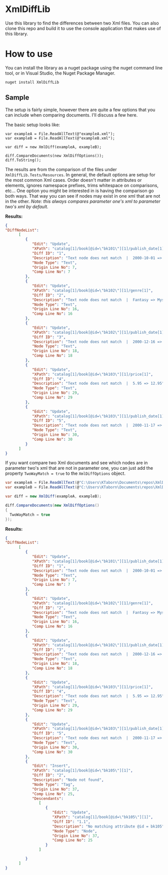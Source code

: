 # XmlDiffLib

Use this library to find the differences between two Xml files. You can also clone this repo and build it to use the console application that makes use of this library.

# How to use

You can install the library as a nuget package using the nuget command line tool, or in Visual Studio, the Nuget Package Manager.

```
nuget install XmlDiffLib
```

## Sample

The setup is fairly simple, however there are quite a few options that you can include when comparing documents. I'll discuss a few here.

The basic setup looks like:

```
var exampleA = File.ReadAllText(@"exampleA.xml");
var exampleB = File.ReadAllText(@"exampleB.xml");

var diff = new XmlDiff(exampleA, exampleB);

diff.CompareDocuments(new XmlDiffOptions());
diff.ToString();
```

The results are from the comparison of the files under `XmlDiffLib.Tests/Resources`. In general, the default options are setup for the most common Xml cases. Order doesn't matter in attributes or elements, ignores namespace prefixes, trims whitespace on comparisons, etc... One option you might be interested in is having the comparison go both ways. That way you can see if nodes may exist in one xml that are not in the other. *Note: this always compares parameter one's xml to parameter two's xml by default.*

**Results:**

```json
{
"DiffNodeList": 
      [
         {
            "Edit": "Update",
            "XPath": "catalog[1]/book[@id=\"bk101\"][1]/publish_date[1]",
            "Diff ID": "1",
            "Description": "Text node does not match  |  2000-10-01 => 2015-10-12",
            "Node Type": "Text",
            "Origin Line No": 7,
            "Comp Line No": 7
         },
         {
            "Edit": "Update",
            "XPath": "catalog[1]/book[@id=\"bk102\"][1]/genre[1]",
            "Diff ID": "2",
            "Description": "Text node does not match  |  Fantasy => Mystery",
            "Node Type": "Text",
            "Origin Line No": 16,
            "Comp Line No": 16
         },
         {
            "Edit": "Update",
            "XPath": "catalog[1]/book[@id=\"bk102\"][1]/publish_date[1]",
            "Diff ID": "3",
            "Description": "Text node does not match  |  2000-12-16 => 2016-02-16",
            "Node Type": "Text",
            "Origin Line No": 18,
            "Comp Line No": 18
         },
         {
            "Edit": "Update",
            "XPath": "catalog[1]/book[@id=\"bk103\"][1]/price[1]",
            "Diff ID": "4",
            "Description": "Text node does not match  |  5.95 => 12.95",
            "Node Type": "Text",
            "Origin Line No": 29,
            "Comp Line No": 29
         },
         {
            "Edit": "Update",
            "XPath": "catalog[1]/book[@id=\"bk103\"][1]/publish_date[1]",
            "Diff ID": "5",
            "Description": "Text node does not match  |  2000-11-17 => 2016-08-17",
            "Node Type": "Text",
            "Origin Line No": 30,
            "Comp Line No": 30
         }
      ]
}
```

If you want compare two Xml documents and see which nodes are in parameter two's xml that are not in parameter one, you can just add the property `TwoWayMatch = true` to the `XmlDiffOptions` object.

```csharp
var exampleA = File.ReadAllText(@"C:\Users\KTaborn\Documents\repos\XmlDiffLib\XmlDiffLib.Tests\Resources\exampleA.xml");
var exampleB = File.ReadAllText(@"C:\Users\KTaborn\Documents\repos\XmlDiffLib\XmlDiffLib.Tests\Resources\exampleB.xml");

var diff = new XmlDiff(exampleA, exampleB);

diff.CompareDocuments(new XmlDiffOptions()
{
  TwoWayMatch = true
});

```

**Results:**

```json
{
"DiffNodeList": 
      [
         {
            "Edit": "Update",
            "XPath": "catalog[1]/book[@id=\"bk101\"][1]/publish_date[1]",
            "Diff ID": "1",
            "Description": "Text node does not match  |  2000-10-01 => 2015-10-12",
            "Node Type": "Text",
            "Origin Line No": 7,
            "Comp Line No": 7
         },
         {
            "Edit": "Update",
            "XPath": "catalog[1]/book[@id=\"bk102\"][1]/genre[1]",
            "Diff ID": "2",
            "Description": "Text node does not match  |  Fantasy => Mystery",
            "Node Type": "Text",
            "Origin Line No": 16,
            "Comp Line No": 16
         },
         {
            "Edit": "Update",
            "XPath": "catalog[1]/book[@id=\"bk102\"][1]/publish_date[1]",
            "Diff ID": "3",
            "Description": "Text node does not match  |  2000-12-16 => 2016-02-16",
            "Node Type": "Text",
            "Origin Line No": 18,
            "Comp Line No": 18
         },
         {
            "Edit": "Update",
            "XPath": "catalog[1]/book[@id=\"bk103\"][1]/price[1]",
            "Diff ID": "4",
            "Description": "Text node does not match  |  5.95 => 12.95",
            "Node Type": "Text",
            "Origin Line No": 29,
            "Comp Line No": 29
         },
         {
            "Edit": "Update",
            "XPath": "catalog[1]/book[@id=\"bk103\"][1]/publish_date[1]",
            "Diff ID": "5",
            "Description": "Text node does not match  |  2000-11-17 => 2016-08-17",
            "Node Type": "Text",
            "Origin Line No": 30,
            "Comp Line No": 30
         },
         {
            "Edit": "Insert",
            "XPath": "catalog[1]/book[@id=\"bk105\"][1]",
            "Diff ID": "2",
            "Description": "Node not found",
            "Node Type": "Tag",
            "Origin Line No": 37,
            "Comp Line No": 25,
            "Descendants": 
               [
                  {
                     "Edit": "Update",
                     "XPath": "catalog[1]/book[@id=\"bk105\"][1]",
                     "Diff ID": "1.1",
                     "Description": "No matching attribute @id = bk105",
                     "Node Type": "Node",
                     "Origin Line No": 37,
                     "Comp Line No": 25
                  }
               ]

         }
      ]
}
```
